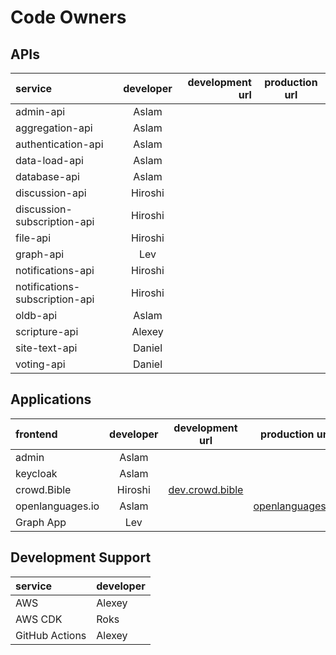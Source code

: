 # Code Owners



## APIs
| service | developer | development url | production url |
| :--- | :----: | ---: | --- |
| admin-api | Aslam | | |
| aggregation-api | Aslam | | |
| authentication-api | Aslam | | |
| data-load-api | Aslam | | |
| database-api | Aslam | | |
| discussion-api | Hiroshi | | |
| discussion-subscription-api | Hiroshi | | |
| file-api | Hiroshi | | |
| graph-api | Lev | | |
| notifications-api | Hiroshi | | |
| notifications-subscription-api | Hiroshi | | |
| oldb-api | Aslam | | |
| scripture-api | Alexey | | |
| site-text-api | Daniel | | |
| voting-api | Daniel | | |

## Applications

| frontend | developer | development url | production url |
| :--- | :----: | :---: | :---: |
| admin | Aslam | | |
| keycloak | Aslam | | |
| crowd.Bible | Hiroshi | [dev.crowd.bible](https://dev.crowd.bible) | |
| openlanguages.io | Aslam | | [openlanguages.io](https://openlanguages.io) |
| Graph App | Lev | | |

## Development Support
| service | developer |
| :--- | :--- |
| AWS | Alexey | 
| AWS CDK | Roks |
| GitHub Actions | Alexey |